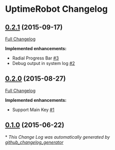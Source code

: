 # UptimeRobot Changelog

## [0.2.1](https://github.com/BugBuster1701/contao-uptimerobot/tree/0.2.1) (2015-09-17)
[Full Changelog](https://github.com/BugBuster1701/contao-uptimerobot/compare/0.2.0...0.2.1)

**Implemented enhancements:**

- Radial Progress Bar [\#3](https://github.com/BugBuster1701/contao-uptimerobot/issues/3)
- Debug output in system log [\#2](https://github.com/BugBuster1701/contao-uptimerobot/issues/2)

## [0.2.0](https://github.com/BugBuster1701/contao-uptimerobot/tree/0.2.0) (2015-08-27)
[Full Changelog](https://github.com/BugBuster1701/contao-uptimerobot/compare/0.1.0...0.2.0)

**Implemented enhancements:**

- Support Main Key [\#1](https://github.com/BugBuster1701/contao-uptimerobot/issues/1)

## [0.1.0](https://github.com/BugBuster1701/contao-uptimerobot/tree/0.1.0) (2015-06-22)


\* *This Change Log was automatically generated by [github_changelog_generator](https://github.com/skywinder/Github-Changelog-Generator)*